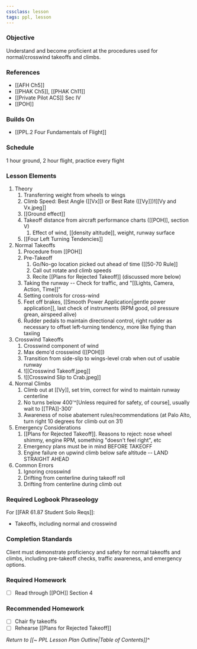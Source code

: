 ```yaml
---
cssclass: lesson
tags: ppl, lesson
---
```

### Objective
Understand and become proficient at the procedures used for normal/crosswind takeoffs and climbs. 

### References
- [[AFH Ch5]]
- [[PHAK Ch5]], [[PHAK Ch11]]
- [[Private Pilot ACS]] Sec IV
- [[POH]]

### Builds On
- [[PPL.2 Four Fundamentals of Flight]]

### Schedule
1 hour ground, 2 hour flight, practice every flight

### Lesson Elements
1. Theory
	1. Transferring weight from wheels to wings
	2. Climb Speed: Best Angle ([[Vx]]) or Best Rate ([[Vy]])![[Vy and Vx.jpeg]]
	3. [[Ground effect]]
	4. Takeoff distance from aircraft performance charts ([[POH]], section V)
		1. Effect of wind, [[density altitude]], weight, runway surface
	6. [[Four Left Turning Tendencies]]
2. Normal Takeoffs
	1. Procedure from [[POH]]
	2. Pre-Takeoff
		1. Go/No-go location picked out ahead of time ([[50-70 Rule]]
		2. Call out rotate and climb speeds
		3. Recite [[Plans for Rejected Takeoff]] (discussed more below)
	3. Taking the runway -- Check for traffic, and "[[Lights, Camera, Action, Time]]"
	4. Setting controls for cross-wind
	5. Feet off brakes, [[Smooth Power Application|gentle power application]], last check of instruments (RPM good, oil pressure grean, airspeed alive)
	6. Rudder pedals to maintain directional control, right rudder as necessary to offset left-turning tendency, more like flying than taxiing
3. Crosswind Takeoffs
	1. Crosswind component of wind
	3. Max demo'd crosswind ([[POH]])
	2. Transition from side-slip to wings-level crab when out of usable runway
	3. ![[Crosswind Takeoff.jpeg]]
	4. ![[Crosswind Slip to Crab.jpeg]]
5. Normal Climbs 
	1. Climb out at [[Vy]], set trim, correct for wind to maintain runway centerline
	2. No turns below 400'^[Unless required for safety, of course], usually wait to [[TPA]]-300'
	3. Awareness of noise abatement rules/recommendations (at Palo Alto, turn right 10 degrees for climb out on 31)
6. Emergency Considerations
	1. [[Plans for Rejected Takeoff]]. Reasons to reject: nose wheel shimmy, engine RPM, something "doesn't feel right", etc
	2. Emergency plans must be in mind BEFORE TAKEOFF
	3. Engine failure on upwind climb below safe altitude -- LAND STRAIGHT AHEAD
7. Common Errors
	1. Ignoring crosswind
	2. Drifting from centerline during takeoff roll
	3. Drifting from centerline during climb out

### Required Logbook Phraseology
For [[FAR 61.87 Student Solo Reqs]]: 
- Takeoffs, including normal and crosswind

### Completion Standards
Client must demonstrate proficiency and safety for normal takeoffs and climbs, including pre-takeoff checks, traffic awareness, and emergency options.

### Required Homework
 - [ ] Read through [[POH]] Section 4

### Recommended Homework 
- [ ] Chair fly takeoffs
- [ ] Rehearse [[Plans for Rejected Takeoff]]

*Return to [[~ PPL Lesson Plan Outline|Table of Contents]]^*